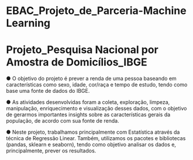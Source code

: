 # EBAC_Projeto_de_Parceria-Machine Learning
# Projeto_Pesquisa Nacional por Amostra de Domicílios_IBGE

●  O objetivo do projeto é prever a renda de uma pessoa baseando em características como sexo, idade, cor/raça e tempo de estudo, tendo como base uma fonte de dados do IBGE.

●  As atividades desenvolvidas foram a coleta, exploração, limpeza, manipulação, enriquecimento e visualização desses dados, com o objetivo de gerarmos importantes insights sobre as características gerais da população, de acordo com sua fonte de renda.

●  Neste projeto, trabalhamos principalmente com Estatística através da técnica de Regressão Linear. Também, utilizamos os pacotes e bibliotecas (pandas, sklearn e seaborn), tendo como objetivo analisar os dados e, principalmente, prever os resultados.


